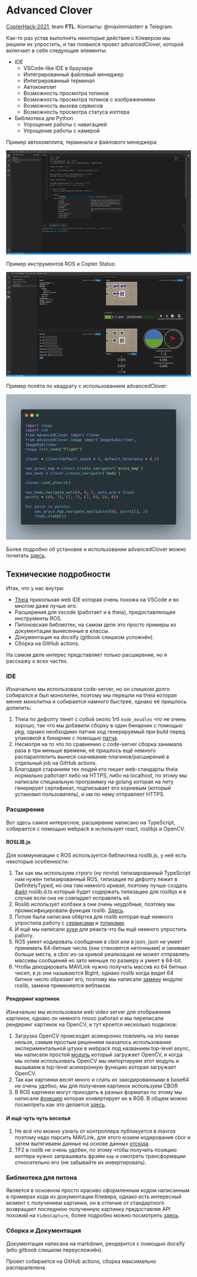 # Advanced Clover

[CopterHack-2021](copterhack2021.md), team **FTL**. Контакты: @maximmasterr в Telegram.

Как-то раз устав выполнять некоторые действия с Клевером мы решили их упростить, и так появился проект advancedClover, которой включает в себя следующие элементы:

* IDE
  * VSCode-like IDE в браузере
  * Интегрированный файловый менеджер
  * Интегрированный терминал
  * Автокомплит
  * Возможность просмотра топиков
  * Возможность просмотра топиков с изображениями
  * Возможность вызова сервисов
  * Возможность просмотра статуса коптера
* Библиотека для Python
  * Упрощение работы с навигацией
  * Упрощение работы с камерой

Пример автокомплита, терминала и файлового менеджера:

![Пример автокомплита, терминала и файлового менеджера](../assets/advancedClover1.png)

Пример инструментов ROS и Copter Status:

![Пример инструментов ROS и Copter Status](../assets/advancedClover2.png)

Пример полёта по квадрату с использованием advancedClover:

![Пример полёта по квадрату с использованием advancedClover](../assets/advancedClover3.png)

Более подробно об установке и использовании advancedClover можно почитать [здесь](https://ftl-team.github.io/cloverIDE).

## Технические подробности

Итак, что у нас внутри:

* [Theia](https://theia-ide.org/) прикольная web IDE которая очень похожа на VSCode и во многом даже лучше его.
* Расширения для vscode (работает и в theia), предоставляющее инструменты ROS.
* Питоновская библиотек, на самом деле это просто примеры из документации вынесенные в классы.
* Документация на docsify (gitbook слишком усложнён).
* Сборка на GitHub actions.

На самом деле интерес представляет только расширение, но я расскажу о всех частях.

### IDE

Изначально мы использовали code-server, но он слишком долго собирался и был монолитен, поэтому мы перешли на theia которая менее монолитна и собирается намного быстрее, однако её пришлось допилить:

1. Theia по дефолту тянет с собой около 1гб `node_moudles` что не очень хорошо, так что мы добавили сборку в один бинарник с помощью pkg, однако необходимо патчик код генерируемый при build перед упаковкой в бинарник с помощью [патча](https://raw.githubusercontent.com/FTL-team/cloverIDE/master/ide/src.patch).
2. Несмотря на то что по сравнению с code-server сборка занимала раза в три меньше времени, её пришлось ещё немного распараллелить вынеся скачивание плагинов/расширений в отдельный job на GitHub actions.
3. Благодаря стараниям тех людей кто пишет web-стандарты theia нормально работает либо на HTTPS, либо на localhost, по этому мы написали специальную программку на golang которая на лету генерирует сертификат, подписывает его корневым (который установил пользователь), и им по нему отправляет HTTPS.

### Расширение

Вот здесь самое интересное, расширение написано на TypeScript, собирается с помощью webpack и использует react, roslibjs и OpenCV.

#### ROSLIB.js

Для коммуникации с ROS используется библиотека roslib.js, у неё есть некоторые особенности:

1. Так как мы используем строго (ну почти) типизированный TypeScript нам нужен типизированный ROS, типизация по дефолту лежит в DefinitelyTyped, но она там немного кривая, поэтому лучше создать [файл](https://github.com/FTL-team/cloverIDE/blob/master/cloverExtension/src/ros/roslib.d.ts) roslib.d.ts который будет содержать типизацию для roslibjs и в случае если она не совпадает исправлять её.
2. Roslib использует колбэки а они очень неудобные, поэтому мы промисифицировали функции roslib. [Здесь](https://github.com/FTL-team/cloverIDE/blob/master/cloverExtension/src/ros/core.ts).
3. Потом была написана обёртка для roslib которая ещё немного упростила работу с [сервисами](https://github.com/FTL-team/cloverIDE/blob/master/cloverExtension/src/ros/service.ts) и [топиками](https://github.com/FTL-team/cloverIDE/blob/master/cloverExtension/src/ros/topic.ts).
4. И ещё мы написали [хуки](https://github.com/FTL-team/cloverIDE/tree/master/cloverExtension/src/ros/hooks) для реакта что бы ещё немного упростить работу.
5. ROS умеет кодировать сообщения в cbot или в json, json не умеет принимать 64-битные числа (они становятся неточными) и занимает больше места, а cbor из-за кривой реализации не может отправлять массивы сообщений но зато меньше по размеру и умеет в 64-bit.
6. Чтобы декодировать MAVLink нужно получать массив из 64 битных чисел, в js они называются BigInt, однако roslib когда видит 64 битное число обрезает его, поэтому мы написали [замену](https://github.com/FTL-team/cloverIDE/blob/master/cloverExtension/roslibCBOR.js) модулю roslib, замена применяется вебпаком.

#### Рендеринг картинок

Изначально мы использовали web video server для отображения картинок, однако он немного плохо работал и мы переписали рендеринг картинок на OpenCV, и тут кроется несколько подвохов:

1. Загрузка OpenCV происходит асинхронно повлиять на это никак нельзя, самым простым решением оказалось использование экспериментальной штуки в webpack под названием top-level async, мы написали простой [модуль](https://github.com/FTL-team/cloverIDE/blob/1e171e1709b1dfde0c11c3b2e00687d7e9091a9f/cloverExtension/src/opencv/index.ts) который загружает OpenCV, и когда мы хотим использовать OpenCV мы импортируем этот модуль и вызываем в top-level асинхронную функцию которая загружает OpenCV.
2. Так как картинки весят много и слать их закодированными в base64 не очень удобно, мы для получения картинок используем CBOR
3. В ROS картинки могут приходить в разных форматах по этому мы написали [функцию](https://github.com/FTL-team/cloverIDE/blob/1e171e1709b1dfde0c11c3b2e00687d7e9091a9f/cloverExtension/src/ros/image.ts#L31) которая конвертирует их в RGB.
В общем можно посмотреть как это делается [здесь](https://github.com/FTL-team/cloverIDE/blob/master/cloverExtension/src/components/ImageTopic.tsx).

#### И ещё чуть чуть веселья

1. Не всё что можно узнать от контроллера публикуется в mavros поэтому надо парсить MAVLink, для этого юзаем кодирование cbor и затем вытягиваем данные на основе данных [отсюда](https://mavlink.io/en/messages/common.html).
2. TF2 в roslib не очень удобен, по этому чтобы получить позицию коптера нужно запрашивать фрэйм `map` и смотреть трансформации относительно его (не забывайте их инвертировать).

### Библиотека для питона

Является в основном просто красиво оформленным кодом написанным в примерах кода из документации Клевера, однако есть интересный момент с получением картинки, он в отличие от стандартного возвращает последнюю полученную картинку предоставляя API похожий на `VideoCapture`, более подробно можно посмотреть [здесь](https://github.com/FTL-team/cloverIDE/blob/master/pylib/image.py).

### Сборка и Документация

Документация написана на markdown, рендерится с помощью docsify (ибо gitbook слишком переусложнён).

Проект собирается на GitHub actions, сборка максимально распаралелена.
